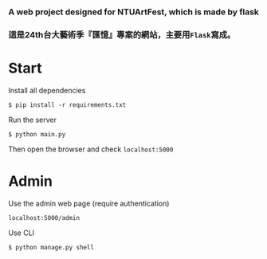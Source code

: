 ### A web project designed for NTUArtFest, which is made by flask
### 這是24th台大藝術季『匯憶』專案的網站，主要用`Flask`寫成。

# Start
Install all dependencies
```
$ pip install -r requirements.txt
```

Run the server
```
$ python main.py
```
Then open the browser and check `localhost:5000`

# Admin
Use the admin web page (require authentication)
```
localhost:5000/admin
```
Use CLI
```
$ python manage.py shell
```
